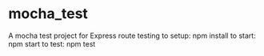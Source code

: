 # mocha_test
A mocha test project for Express route testing
to setup: npm install
to start: npm start
to test: npm test
